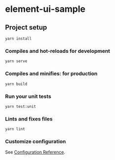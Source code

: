 # element-ui-sample

## Project setup
```
yarn install
```

### Compiles and hot-reloads for development
```
yarn serve
```

### Compiles and minifies: for production
```
yarn build
```

### Run your unit tests
```
yarn test:unit
```

### Lints and fixes files
```
yarn lint
```

### Customize configuration
See [Configuration Reference](https://cli.vuejs.org/config/).

